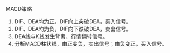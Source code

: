MACD策略
1. DIF、DEA均为正，DIF向上突破DEA，买入信号。
2. DIF、DEA均为负，DIF向下跌破DEA，卖出信号。
3. DEA线与K线发生背离，行情翻转信号。
4. 分析MACD柱状线，由正变负，卖出信号；由负变正，买入信号。